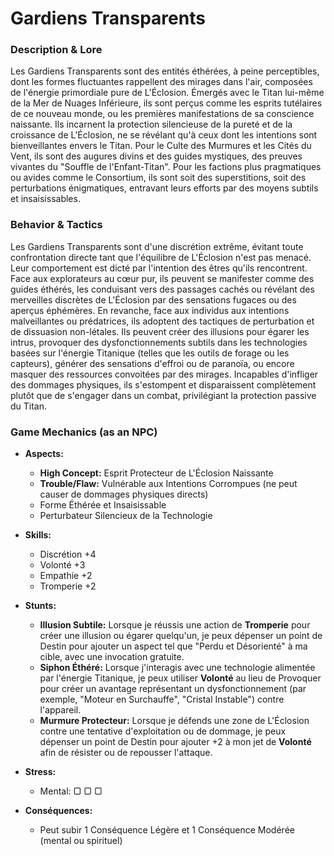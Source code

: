 # Gardiens Transparents

### Description & Lore
Les Gardiens Transparents sont des entités éthérées, à peine perceptibles, dont les formes fluctuantes rappellent des mirages dans l'air, composées de l'énergie primordiale pure de L'Éclosion. Émergés avec le Titan lui-même de la Mer de Nuages Inférieure, ils sont perçus comme les esprits tutélaires de ce nouveau monde, ou les premières manifestations de sa conscience naissante. Ils incarnent la protection silencieuse de la pureté et de la croissance de L'Éclosion, ne se révélant qu'à ceux dont les intentions sont bienveillantes envers le Titan. Pour le Culte des Murmures et les Cités du Vent, ils sont des augures divins et des guides mystiques, des preuves vivantes du "Souffle de l'Enfant-Titan". Pour les factions plus pragmatiques ou avides comme le Consortium, ils sont soit des superstitions, soit des perturbations énigmatiques, entravant leurs efforts par des moyens subtils et insaisissables.

### Behavior & Tactics
Les Gardiens Transparents sont d'une discrétion extrême, évitant toute confrontation directe tant que l'équilibre de L'Éclosion n'est pas menacé. Leur comportement est dicté par l'intention des êtres qu'ils rencontrent. Face aux explorateurs au cœur pur, ils peuvent se manifester comme des guides éthérés, les conduisant vers des passages cachés ou révélant des merveilles discrètes de L'Éclosion par des sensations fugaces ou des aperçus éphémères. En revanche, face aux individus aux intentions malveillantes ou prédatrices, ils adoptent des tactiques de perturbation et de dissuasion non-létales. Ils peuvent créer des illusions pour égarer les intrus, provoquer des dysfonctionnements subtils dans les technologies basées sur l'énergie Titanique (telles que les outils de forage ou les capteurs), générer des sensations d'effroi ou de paranoïa, ou encore masquer des ressources convoitées par des mirages. Incapables d'infliger des dommages physiques, ils s'estompent et disparaissent complètement plutôt que de s'engager dans un combat, privilégiant la protection passive du Titan.

### Game Mechanics (as an NPC)
-   **Aspects:**
    -   **High Concept:** Esprit Protecteur de L'Éclosion Naissante
    -   **Trouble/Flaw:** Vulnérable aux Intentions Corrompues (ne peut causer de dommages physiques directs)
    -   Forme Éthérée et Insaisissable
    -   Perturbateur Silencieux de la Technologie

-   **Skills:**
    -   Discrétion +4
    -   Volonté +3
    -   Empathie +2
    -   Tromperie +2

-   **Stunts:**
    -   **Illusion Subtile:** Lorsque je réussis une action de **Tromperie** pour créer une illusion ou égarer quelqu'un, je peux dépenser un point de Destin pour ajouter un aspect tel que "Perdu et Désorienté" à ma cible, avec une invocation gratuite.
    -   **Siphon Éthéré:** Lorsque j'interagis avec une technologie alimentée par l'énergie Titanique, je peux utiliser **Volonté** au lieu de Provoquer pour créer un avantage représentant un dysfonctionnement (par exemple, "Moteur en Surchauffe", "Cristal Instable") contre l'appareil.
    -   **Murmure Protecteur:** Lorsque je défends une zone de L'Éclosion contre une tentative d'exploitation ou de dommage, je peux dépenser un point de Destin pour ajouter +2 à mon jet de **Volonté** afin de résister ou de repousser l'attaque.

-   **Stress:**
    -   Mental: ▢ ▢ ▢

-   **Conséquences:**
    -   Peut subir 1 Conséquence Légère et 1 Conséquence Modérée (mental ou spirituel)